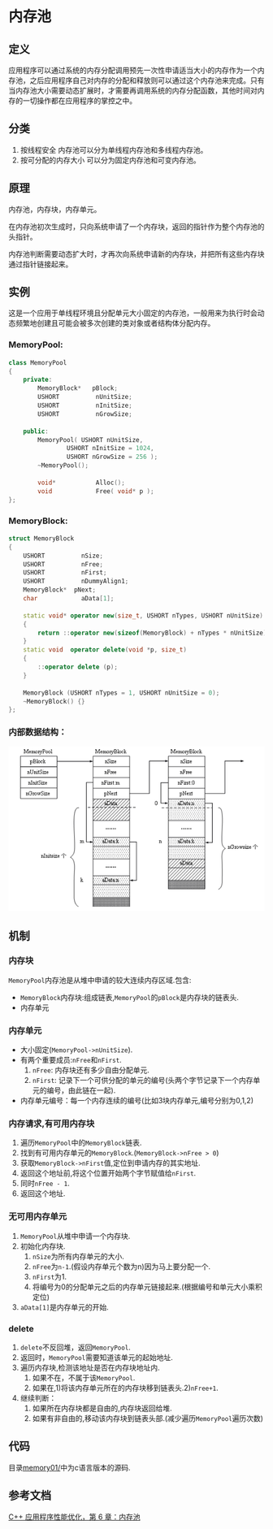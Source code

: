 # 内存池

## 定义
应用程序可以通过系统的内存分配调用预先一次性申请适当大小的内存作为一个内存池，之后应用程序自己对内存的分配和释放则可以通过这个内存池来完成。只有当内存池大小需要动态扩展时，才需要再调用系统的内存分配函数，其他时间对内存的一切操作都在应用程序的掌控之中。

## 分类
1. 按线程安全
    内存池可以分为单线程内存池和多线程内存池。
2. 按可分配的内存大小
    可以分为固定内存池和可变内存池。  

## 原理
内存池，内存块，内存单元。

在内存池初次生成时，只向系统申请了一个内存块，返回的指针作为整个内存池的头指针。

内存池判断需要动态扩大时，才再次向系统申请新的内存块，并把所有这些内存块通过指针链接起来。

## 实例
这是一个应用于单线程环境且分配单元大小固定的内存池，一般用来为执行时会动态频繁地创建且可能会被多次创建的类对象或者结构体分配内存。

### MemoryPool:
``` c++
class MemoryPool
{
	private:
		MemoryBlock*   pBlock;
		USHORT          nUnitSize;
		USHORT          nInitSize;
		USHORT          nGrowSize;

	public:
		MemoryPool( USHORT nUnitSize,
				USHORT nInitSize = 1024,
				USHORT nGrowSize = 256 );
		~MemoryPool();

		void*           Alloc();
		void            Free( void* p );
};
```

### MemoryBlock:
``` c++
struct MemoryBlock
{
	USHORT          nSize;
	USHORT          nFree;
	USHORT          nFirst;
	USHORT          nDummyAlign1;
	MemoryBlock*  pNext;
	char            aData[1];

	static void* operator new(size_t, USHORT nTypes, USHORT nUnitSize)
	{
		return ::operator new(sizeof(MemoryBlock) + nTypes * nUnitSize);
	}
	static void  operator delete(void *p, size_t)
	{
		::operator delete (p);
	}

	MemoryBlock (USHORT nTypes = 1, USHORT nUnitSize = 0);
	~MemoryBlock() {}
};
```

### 内部数据结构：


![memp1](https://github.com/Tianer1123/c_tools/blob/master/memory/img/mempool1.png)


## 机制

### 内存块

`MemoryPool`内存池是从堆中申请的较大连续内存区域.包含:
* `MemoryBlock`内存块:组成链表,`MemoryPool`的`pBlock`是内存块的链表头.
* 内存单元

### 内存单元
* 大小固定(`MemoryPool->nUnitSize`).
* 有两个重要成员:`nFree`和`nFirst`.
	1. `nFree`: 内存块还有多少自由分配单元.
	2. `nFirst`: 记录下一个可供分配的单元的编号(头两个字节记录下一个内存单元的编号，由此链在一起).
* 内存单元编号：每一个内存连续的编号(比如3块内存单元,编号分别为0,1,2)

### 内存请求,有可用内存块

1. 遍历`MemoryPool`中的`MemoryBlock`链表.
2. 找到有可用内存单元的`MemoryBlock`.(`MemoryBlock->nFree > 0`)
3. 获取`MemoryBlock->nFirst`值,定位到申请内存的其实地址.
4. 返回这个地址前,将这个位置开始两个字节赋值给`nFirst`.
5. 同时`nFree - 1`.
6. 返回这个地址.

### 无可用内存单元

1. `MemoryPool`从堆中申请一个内存块.
2. 初始化内存块.
	1. `nSize`为所有内存单元的大小.
	2. `nFree`为`n-1`.(假设内存单元个数为n)因为马上要分配一个.
	3. `nFirst`为1.
	4. 将编号为0的分配单元之后的内存单元链接起来.(根据编号和单元大小乘积定位)
3. `aData[1]`是内存单元的开始.

### delete

1. `delete`不反回堆，返回`MemoryPool`.
2. 返回时，`MemoryPool`需要知道该单元的起始地址.
3. 遍历内存块,检测该地址是否在内存块地址内.
	1. 如果不在，不属于该`MemoryPool`.
	2. 如果在,1)将该内存单元所在的内存块移到链表头.2)`nFree+1`.
4. 继续判断：
	1. 如果所在内存块都是自由的,内存块返回给堆.
	2. 如果有非自由的,移动该内存块到链表头部.(减少遍历`MemoryPool`遍历次数)

## 代码
目录[memory01/](https://github.com/Tianer1123/c_tools/blob/master/memory/memory01/)中为c语言版本的源码.

## 参考文档
[C++ 应用程序性能优化，第 6 章：内存池](http://www.ibm.com/developerworks/cn/linux/l-cn-ppp/index6.html#icomments)
